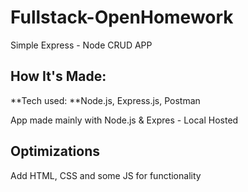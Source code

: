 # Fullstack-OpenHomework

Simple Express - Node CRUD APP

## How It's Made:

**Tech used: **Node.js, Express.js, Postman

App made mainly with Node.js & Expres - Local Hosted


## Optimizations

Add HTML, CSS and some JS for functionality
